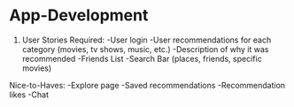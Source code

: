# App-Development

1. User Stories
  Required:
    -User login 
    -User recommendations for each category (movies, tv shows, music, etc.)
    -Description of why it was recommended
    -Friends List
    -Search Bar (places, friends, specific movies)
    
  Nice-to-Haves:
    -Explore page
    -Saved recommendations
    -Recommendation likes
    -Chat 
   
